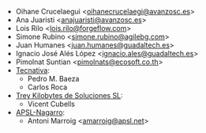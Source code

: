 - Oihane Crucelaegui \<<oihanecrucelaegi@avanzosc.es>\>
- Ana Juaristi \<<anajuaristi@avanzosc.es>\>
- Lois Rilo \<<lois.rilo@forgeflow.com>\>
- Simone Rubino \<<simone.rubino@agilebg.com>\>
- Juan Humanes \<<juan.humanes@guadaltech.es>\>
- Ignacio José Alés López \<<ignacio.ales@guadaltech.es>\>
- Pimolnat Suntian \<<pimolnats@ecosoft.co.th>\>
- [Tecnativa](https://www.tecnativa.com):
  - Pedro M. Baeza
  - Carlos Roca
- [Trey Kilobytes de Soluciones SL](https://www.trey.es):
  - Vicent Cubells
- [APSL-Nagarro](https://www.apsl.tech):
  - Antoni Marroig \<<amarroig@apsl.net>\>